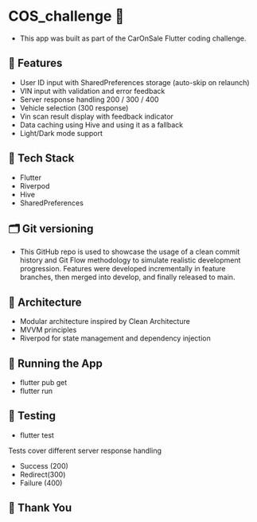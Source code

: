 # COS_challenge 🚗

- This app was built as part of the CarOnSale Flutter coding challenge.

## 🔧 Features
- User ID input with SharedPreferences storage (auto-skip on relaunch)
- VIN input with validation and error feedback
- Server response handling 200 / 300 / 400
- Vehicle selection (300 response)
- Vin scan result display with feedback indicator
- Data caching using Hive and using it as a fallback
- Light/Dark mode support

## 📂 Tech Stack
- Flutter
- Riverpod
- Hive
- SharedPreferences

## 🗂 Git versioning
- This GitHub repo is used to showcase the usage of a clean commit history and Git Flow methodology to simulate realistic development progression.
Features were developed incrementally in feature branches, then merged into develop, and finally released to main.

## 🧱 Architecture
- Modular architecture inspired by Clean Architecture 
- MVVM principles
- Riverpod for state management and dependency injection

## 🚀 Running the App
- flutter pub get
- flutter run

## 🧪 Testing 
- flutter test

Tests cover different server response handling 
- Success (200)
- Redirect(300)
- Failure (400)

## 🙏 Thank You
